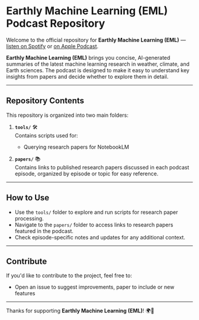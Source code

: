 # Earthly Machine Learning (EML) Podcast Repository  

Welcome to the official repository for **Earthly Machine Learning (EML)** — [listen on Spotify](https://open.spotify.com/show/0lTrPDrL7p3TgXwkmVqkQh?si=08ba3b69187e4144) or [on Apple Podcast](https://podcasts.apple.com/us/podcast/earthly-machine-learning/id1789926996).  

**Earthly Machine Learning (EML)** brings you concise, AI-generated summaries of the latest machine learning research in weather, climate, and Earth sciences. The podcast is designed to make it easy to understand key insights from papers and decide whether to explore them in detail.  

---

## Repository Contents  

This repository is organized into two main folders:  

1. **`tools/`** 🛠️  
   Contains scripts used for:  
   - Querying research papers for NotebookLM  

2. **`papers/`** 📚  
   Contains links to published research papers discussed in each podcast episode, organized by episode or topic for easy reference.  

---

## How to Use  

- Use the `tools/` folder to explore and run scripts for research paper processing.  
- Navigate to the `papers/` folder to access links to research papers featured in the podcast.  
- Check episode-specific notes and updates for any additional context.  

---

## Contribute  

If you'd like to contribute to the project, feel free to:  

- Open an issue to suggest improvements, paper to include or new features  

---

Thanks for supporting **Earthly Machine Learning (EML)**! 🌍🤖  
